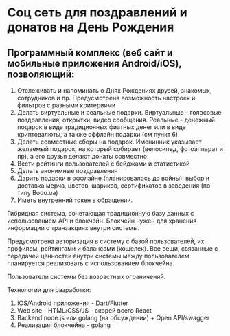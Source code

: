 # Соц сеть для поздравлений и донатов на День Рождения


## Программный комплекс (веб сайт и мобильные приложения Android/iOS), позволяющий:

1.  Отслеживать  и напоминать о Днях Рождениях друзей, знакомых, сотрудников и пр. Предусмотрена возможность настроек и фильтров с разными критериями
2.  Делать виртуальные и реальные подарки. Виртуальные - голосовые поздравления, открытки, видео сообщения. Реальные - денежный подарок в виде традиционных фиатных денег или в виде криптовалюты, а также оффлайн подарки (см пункт 6). 
3. Делать совместные сборы на подарок. Именинник указывает желаемый подарок, на который собирает (велосипед, фотоаппарат и пр), а его друзья делают донаты совместно. 
4. Вести рейтинги пользователей с бейджами и статистикой
5. Делать анонимные поздравления
6. Дарить подарки в оффлайне (планировалось до войны): выбор и доставка мерча, цветов, шариков, сертификатов в заведения (по типу Bodo.ua)
7. Иметь внутренний токен в обращении.

Гибридная система, сочетающая традиционную базу данных с использованием API и блокчейн. 
Блокчейн нужен для хранения информации о транзакциях внутри системы. 

Предусмотрена авторизация в систему с базой пользователей, их профилем, рейтингами и балансами (кошелек). 
Все вещи, связанные с передачей ценностей внутри системы между пользователем планируется реализовать с использованием блокчейна. 

Пользователи системы без возрастных ограничений. 

Технологии для разработки:

1. iOS/Android приложения - Dart/Flutter
2. Web site - HTML/CSS/JS - скорей всего React
3. Backend node.js или golang (на обсуждении) + Open API/swagger
4. Реализация блокчейна - golang
